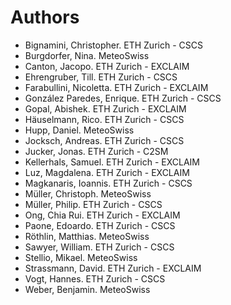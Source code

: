 # Authors

<!-- List format (alphabetical order):  Surname, Name. Employer/Affiliation -->

- Bignamini, Christopher. ETH Zurich - CSCS
- Burgdorfer, Nina. MeteoSwiss
- Canton, Jacopo. ETH Zurich - EXCLAIM
- Ehrengruber, Till. ETH Zurich - CSCS
- Farabullini, Nicoletta. ETH Zurich - EXCLAIM
- González Paredes, Enrique. ETH Zurich - CSCS
- Gopal, Abishek. ETH Zurich - EXCLAIM
- Häuselmann, Rico. ETH Zurich - CSCS
- Hupp, Daniel. MeteoSwiss
- Jocksch, Andreas. ETH Zurich - CSCS
- Jucker, Jonas. ETH Zurich - C2SM
- Kellerhals, Samuel. ETH Zurich - EXCLAIM
- Luz, Magdalena. ETH Zurich - EXCLAIM
- Magkanaris, Ioannis. ETH Zurich - CSCS
- Müller, Christoph. MeteoSwiss
- Müller, Philip. ETH Zurich - CSCS
- Ong, Chia Rui. ETH Zurich - EXCLAIM
- Paone, Edoardo. ETH Zurich - CSCS
- Röthlin, Matthias. MeteoSwiss
- Sawyer, William. ETH Zurich - CSCS
- Stellio, Mikael. MeteoSwiss
- Strassmann, David. ETH Zurich - EXCLAIM
- Vogt, Hannes. ETH Zurich - CSCS
- Weber, Benjamin. MeteoSwiss
